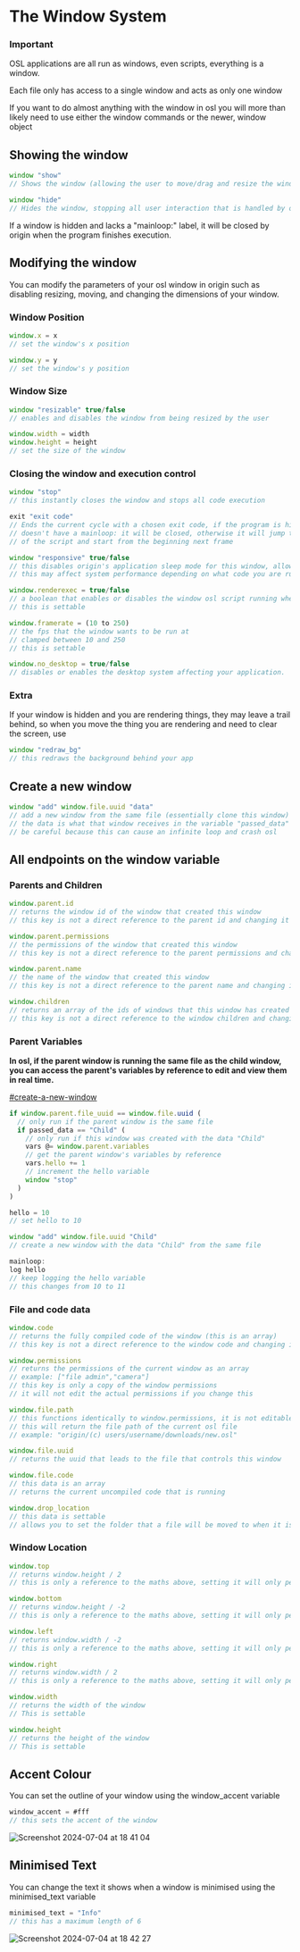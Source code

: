 # The Window System

### Important

OSL applications are all run as windows, even scripts, everything is a window.

Each file only has access to a single window and acts as only one window

If you want to do almost anything with the window in osl you will more than likely need to use either the window commands or the newer, window object

## Showing the window

```js
window "show"
// Shows the window (allowing the user to move/drag and resize the window by default)

window "hide"
// Hides the window, stopping all user interaction that is handled by origin
```

If a window is hidden and lacks a "mainloop:" label, it will be closed by origin when the program finishes execution.

## Modifying the window

You can modify the parameters of your osl window in origin such as disabling resizing, moving, and changing the dimensions of your window.

### **Window Position**

```js
window.x = x
// set the window's x position

window.y = y
// set the window's y position
```

### **Window Size**

```js
window "resizable" true/false
// enables and disables the window from being resized by the user

window.width = width
window.height = height
// set the size of the window
```

### Closing the window and execution control

```js
window "stop"
// this instantly closes the window and stops all code execution

exit "exit code"
// Ends the current cycle with a chosen exit code, if the program is hidden and 
// doesn't have a mainloop: it will be closed, otherwise it will jump to the end 
// of the script and start from the beginning next frame

window "responsive" true/false
// this disables origin's application sleep mode for this window, allowing you to continue running code even when the window is not in focus
// this may affect system performance depending on what code you are running

window.renderexec = true/false
// a boolean that enables or disables the window osl script running when hovered over with the mouse and not focused
// this is settable

window.framerate = (10 to 250)
// the fps that the window wants to be run at
// clamped between 10 and 250
// this is settable

window.no_desktop = true/false
// disables or enables the desktop system affecting your application.
```

### Extra

If your window is hidden and you are rendering things, they may leave a trail behind, so when you move the thing you are rendering and need to clear the screen, use

```js
window "redraw_bg"
// this redraws the background behind your app
```

## Create a new window

```javascript
window "add" window.file.uuid "data"
// add a new window from the same file (essentially clone this window)
// the data is what that window receives in the variable "passed_data"
// be careful because this can cause an infinite loop and crash osl
```

## All endpoints on the window variable

### **Parents and Children**

```js
window.parent.id
// returns the window id of the window that created this window
// this key is not a direct reference to the parent id and changing it will not edit the parent id

window.parent.permissions
// the permissions of the window that created this window
// this key is not a direct reference to the parent permissions and changing it will not edit the parent permissions

window.parent.name
// the name of the window that created this window
// this key is not a direct reference to the parent name and changing it will not edit the parent name

window.children
// returns an array of the ids of windows that this window has created
// this key is not a direct reference to the window children and changing it will only affect your program
```

### **Parent Variables**

**In osl, if the parent window is running the same file as the child window, you can access the parent's variables by reference to edit and view them in real time.**

[#create-a-new-window](the-window-system.md#create-a-new-window "mention")

```javascript
if window.parent.file_uuid == window.file.uuid (
  // only run if the parent window is the same file
  if passed_data == "Child" (
    // only run if this window was created with the data "Child"
    vars @= window.parent.variables
    // get the parent window's variables by reference
    vars.hello += 1
    // increment the hello variable
    window "stop"
  )
)

hello = 10
// set hello to 10

window "add" window.file.uuid "Child"
// create a new window with the data "Child" from the same file

mainloop:
log hello
// keep logging the hello variable
// this changes from 10 to 11
```

### **File and code data**

```js
window.code
// returns the fully compiled code of the window (this is an array)
// this key is not a direct reference to the window code and changing it will not edit the code

window.permissions
// returns the permissions of the current window as an array
// example: ["file admin","camera"]
// this key is only a copy of the window permissions
// it will not edit the actual permissions if you change this

window.file.path
// this functions identically to window.permissions, it is not editable
// this will return the file path of the current osl file
// example: "origin/(c) users/username/downloads/new.osl"

window.file.uuid
// returns the uuid that leads to the file that controls this window

window.file.code
// this data is an array
// returns the current uncompiled code that is running

window.drop_location
// this data is settable
// allows you to set the folder that a file will be moved to when it is dropped onto this window
```

### **Window Location**

```js
window.top
// returns window.height / 2
// this is only a reference to the maths above, setting it will only persist for one cycle

window.bottom
// returns window.height / -2
// this is only a reference to the maths above, setting it will only persist for one cycle

window.left
// returns window.width / -2
// this is only a reference to the maths above, setting it will only persist for one cycle

window.right
// returns window.width / 2
// this is only a reference to the maths above, setting it will only persist for one cycle

window.width
// returns the width of the window
// This is settable

window.height
// returns the height of the window
// This is settable
```

## Accent Colour

You can set the outline of your window using the window\_accent variable

```js
window_accent = #fff
// this sets the accent of the window
```

![Screenshot 2024-07-04 at 18 41 04](https://github.com/Mistium/Origin-OS/assets/92952823/b6759e77-d5e8-47f4-bd84-51170a0954f6)

## Minimised Text

You can change the text it shows when a window is minimised using the minimised\_text variable

```js
minimised_text = "Info"
// this has a maximum length of 6
```

![Screenshot 2024-07-04 at 18 42 27](https://github.com/Mistium/Origin-OS/assets/92952823/435128f0-71fd-4b5c-a725-0ae50fab96f9)
